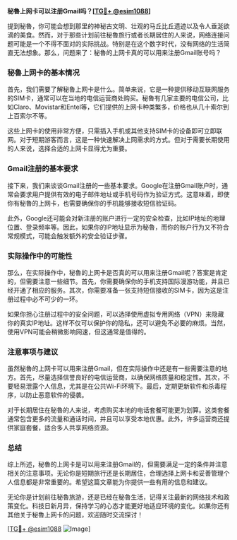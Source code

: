 **秘魯上网卡可以注册Gmail吗？[[TG💪+ @esim1088](https://t.me/s/esim1088)]**

提到秘魯，你可能会想到那里的神秘古文明、壮观的马丘比丘遗迹以及令人垂涎欲滴的美食。然而，对于那些计划前往秘魯旅行或者长期居住的人来说，网络连接问题可能是一个不得不面对的实际挑战。特别是在这个数字时代，没有网络的生活简直无法想象。那么，问题来了：秘魯的上网卡真的可以用来注册Gmail账号吗？

### 秘魯上网卡的基本情况

首先，我们需要了解秘魯上网卡是什么。简单来说，它是一种提供移动互联网服务的SIM卡，通常可以在当地的电信运营商处购买。秘魯有几家主要的电信公司，比如Claro、Movistar和Entel等，它们提供的上网卡种类繁多，价格也从几十索尔到上百索尔不等。

这些上网卡的使用非常方便，只需插入手机或其他支持SIM卡的设备即可立即联网。对于短期游客而言，这是一种快速解决上网需求的方式。但对于需要长期使用的人来说，选择合适的上网卡显得尤为重要。

### Gmail注册的基本要求

接下来，我们来谈谈Gmail注册的一些基本要求。Google在注册Gmail账户时，通常会要求用户提供有效的电子邮件地址或手机号码作为验证方式。这意味着，即使你有秘魯的上网卡，也需要确保你的手机能够接收短信验证码。

此外，Google还可能会对新注册的账户进行一定的安全检查，比如IP地址的地理位置、登录频率等。因此，如果你的IP地址显示为秘魯，而你的账户行为又不符合常规模式，可能会触发额外的安全验证步骤。

### 实际操作中的可能性

那么，在实际操作中，秘魯的上网卡是否真的可以用来注册Gmail呢？答案是肯定的，但需要注意一些细节。首先，你需要确保你的手机支持国际漫游功能，并且已经开通了相应的服务。其次，你需要准备一张支持短信接收的SIM卡，因为这是注册过程中必不可少的一环。

如果你担心注册过程中的安全问题，可以选择使用虚拟专用网络（VPN）来隐藏你的真实IP地址。这样不仅可以保护你的隐私，还可以避免不必要的麻烦。当然，使用VPN可能会稍微影响网速，但这通常是值得的。

### 注意事项与建议

虽然秘魯的上网卡可以用来注册Gmail，但在实际操作中还是有一些需要注意的地方。首先，尽量选择信誉良好的电信运营商，以确保网络质量和稳定性。其次，不要轻易泄露个人信息，尤其是在公共Wi-Fi环境下。最后，定期更新软件和杀毒程序，以防止恶意软件的侵袭。

对于长期居住在秘魯的人来说，考虑购买本地的电话套餐可能更为划算。这类套餐通常包含更多的流量和通话时间，并且可以享受本地优惠。此外，许多运营商还提供家庭套餐，适合多人共享网络资源。

### 总结

综上所述，秘魯的上网卡是可以用来注册Gmail的，但需要满足一定的条件并注意相关的注意事项。无论你是短期旅行还是长期居住，合理选择上网卡和妥善管理个人信息都是非常重要的。希望这篇文章能为你提供一些有用的信息和建议。

无论你是计划前往秘魯旅游，还是已经在秘魯生活，记得关注最新的网络技术和政策变化。科技日新月异，保持学习的心态才能更好地适应环境的变化。如果你还有其他关于秘魯上网卡的问题，欢迎随时交流探讨！

[[TG💪+ @esim1088](https://t.me/s/esim1088) ![Image](https://i.postimg.cc/4NQfJmqS/Snipaste-2025-05-13-00-14-12.png)]